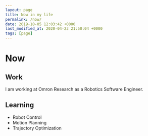 ```yaml
---
layout: page
title: Now in my life
permalink: /now/
date: 2019-10-05 12:03:42 +0000
last_modified_at: 2020-04-23 21:50:04 +0000
tags: [page]
---
```


# Now

## Work

I am working at Omron Research as a Robotics Software Engineer.

## Learning

- Robot Control
- Motion Planning
- Trajectory Optimization


